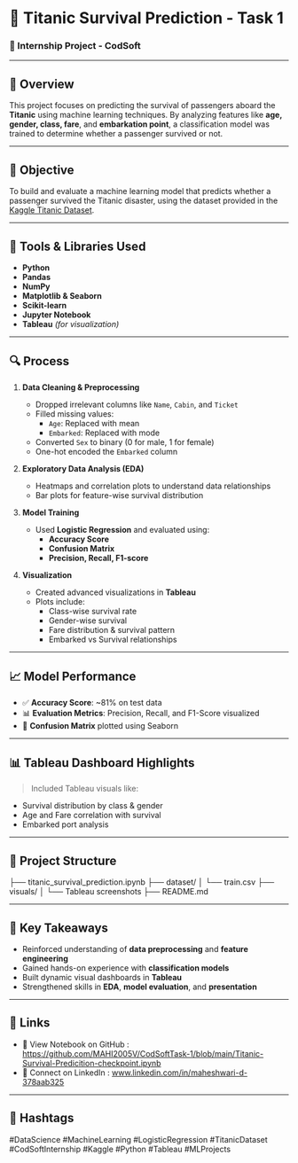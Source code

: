 # 🚢 Titanic Survival Prediction - Task 1

### 📌 Internship Project - **CodSoft**

---

## 📝 Overview

This project focuses on predicting the survival of passengers aboard the **Titanic** using machine learning techniques. By analyzing features like **age, gender, class, fare**, and **embarkation point**, a classification model was trained to determine whether a passenger survived or not.

---

## 🎯 Objective

To build and evaluate a machine learning model that predicts whether a passenger survived the Titanic disaster, using the dataset provided in the [Kaggle Titanic Dataset](https://www.kaggle.com/competitions/titanic/data).

---

## 🔧 Tools & Libraries Used

- **Python**
- **Pandas**
- **NumPy**
- **Matplotlib & Seaborn**
- **Scikit-learn**
- **Jupyter Notebook**
- **Tableau** *(for visualization)*

---

## 🔍 Process

1. **Data Cleaning & Preprocessing**
   - Dropped irrelevant columns like `Name`, `Cabin`, and `Ticket`
   - Filled missing values:
     - `Age`: Replaced with mean
     - `Embarked`: Replaced with mode
   - Converted `Sex` to binary (0 for male, 1 for female)
   - One-hot encoded the `Embarked` column

2. **Exploratory Data Analysis (EDA)**
   - Heatmaps and correlation plots to understand data relationships
   - Bar plots for feature-wise survival distribution

3. **Model Training**
   - Used **Logistic Regression** and evaluated using:
     - **Accuracy Score**
     - **Confusion Matrix**
     - **Precision, Recall, F1-score**

4. **Visualization**
   - Created advanced visualizations in **Tableau**
   - Plots include:
     - Class-wise survival rate
     - Gender-wise survival
     - Fare distribution & survival pattern
     - Embarked vs Survival relationships

---

## 📈 Model Performance

- ✅ **Accuracy Score**: ~81% on test data
- 📊 **Evaluation Metrics**: Precision, Recall, and F1-Score visualized
- 🧩 **Confusion Matrix** plotted using Seaborn

---

## 📊 Tableau Dashboard Highlights

> Included Tableau visuals like:
- Survival distribution by class & gender
- Age and Fare correlation with survival
- Embarked port analysis

---

## 📁 Project Structure

├── titanic_survival_prediction.ipynb
├── dataset/
│ └── train.csv
├── visuals/
│ └── Tableau screenshots
├── README.md


---

## 🌟 Key Takeaways

- Reinforced understanding of **data preprocessing** and **feature engineering**
- Gained hands-on experience with **classification models**
- Built dynamic visual dashboards in **Tableau**
- Strengthened skills in **EDA**, **model evaluation**, and **presentation**

---

## 🔗 Links

- 📂 View Notebook on GitHub : https://github.com/MAHI2005V/CodSoftTask-1/blob/main/Titanic-Survival-Predicition-checkpoint.ipynb
- 💼 Connect on LinkedIn : www.linkedin.com/in/maheshwari-d-378aab325

---

## 📌 Hashtags

#DataScience #MachineLearning #LogisticRegression #TitanicDataset
#CodSoftInternship #Kaggle #Python #Tableau #MLProjects
